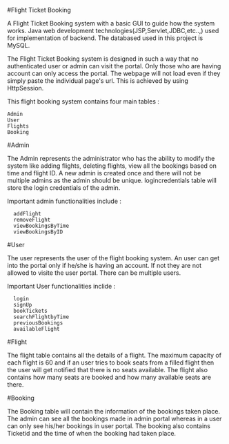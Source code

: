 #Flight Ticket Booking

A Flight Ticket Booking system with a basic GUI to guide how the system works.
Java web development technologies(JSP,Servlet,JDBC,etc..,) used for implementation of backend.
The databased used in this project is MySQL.

The Flight Ticket Booking system is designed in such a way that no authenticated user or admin can visit the portal. Only those who are having account can only access the portal. The webpage will not load even if they simply paste the individual page's url. This is achieved by using HttpSession.


This flight booking system contains four main tables :

    Admin 
    User
    Flights
    Booking
    
#Admin

   The Admin represents the administrator who has the ability to modify the system like adding flights, deleting flights, view all the bookings based on time and flight ID. A new admin is created once and there will not be multiple admins as the admin should be unique. logincredentials table will store the login credentials of the admin.
   
 Important admin functionalities include :
 
      addFlight
      removeFlight
      viewBookingsByTime
      viewBookingsByID
      
#User
  
  The user represents the user of the flight booking system. An user can get into the portal only if he/she is having an account. If not they are not allowed to visite the user portal. There can be multiple users. 
  
  
Important User functionalities inclide :

      login
      signUp
      bookTickets
      searchFlightbyTime
      previousBookings
      availableFlight

#Flight
  
  
  The flight table contains all the details of a flight. The maximum capacity of each flight is 60 and if an user tries to book seats from a filled flight then the user will get notified that there is no seats available. The flight also contains how many seats are booked and how many available seats are there.
  
  
#Booking

   The Booking table will contain the information of the bookings taken place. The admin can see all the bookings made in admin portal whereas in a user can only see his/her bookings in user portal. The booking also contains Ticketid and the time of when the booking had taken place.
   
 
 



